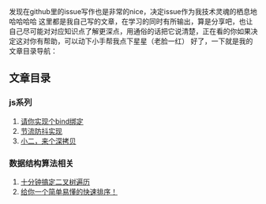 发现在github里的issue写作也是非常的nice，决定issue作为我技术灵魂的栖息地哈哈哈哈
这里都是我自己写的文章，在学习的同时有所输出，算是分享吧，也让自己尽可能对对应知识点了解更深点，用通俗的话把它说清楚，正在看的你如果决定这对你有帮助，可以动下小手帮我点下星星（老脸一红）
好了，一下就是我的文章目录导航：


## 文章目录
### js系列

1. [请你实现个bind绑定](https://github.com/kejianfeng/daily-writing/issues/1)
2. [节流防抖实现](https://github.com/kejianfeng/daily-writing/issues/2)
3. [小二，来个深拷贝](https://github.com/kejianfeng/daily-writing/issues/5)
### 数据结构算法相关

1. [十分钟搞定二叉树遍历](https://github.com/kejianfeng/daily-writing/issues/3)
2. [给你一个简单易懂的快速排序！](https://github.com/kejianfeng/daily-writing/issues/6)
